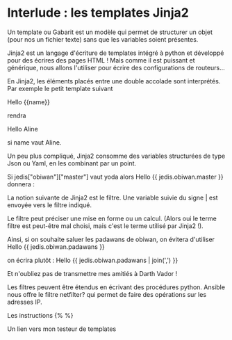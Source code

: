 
# Interlude  : les templates Jinja2


Un template ou Gabarit est un modèle qui permet de structurer un objet (pour nos un fichier texte) sans que les variables soient présentes.

Jinja2 est un langage d'écriture de  templates intégré à python et développé pour des écrires des pages HTML  ! Mais comme il est puissant et générique, nous allons l'utiliser pour écrire des configurations de routeurs...

En Jinja2, les éléments placés entre une double accolade sont interprétés. Par exemple le petit template suivant 

Hello {{name}}

rendra 

Hello Aline

si name vaut Aline. 
  
 Un peu plus compliqué, Jinja2 consomme des variables structurées de type Json ou Yaml, en les combinant par un point.

Si 
jedis["obiwan"]["master"]  vaut yoda
alors
Hello {{ jedis.obiwan.master }}
donnera :


La notion suivante de Jinja2 est le filtre. Une variable suivie du signe | est envoyée vers le filtre indiqué.

Le filtre peut préciser une mise en forme ou un calcul. (Alors oui le terme filtre est peut-être mal choisi, mais c'est le terme utilisé par Jinja2 !).

Ainsi, si on souhaite saluer les padawans de obiwan, on évitera d'utiliser
Hello {{ jedis.obiwan.padawans }}
 
 on écrira plutôt :
 Hello {{ jedis.obiwan.padawans | join(',') }}

Et n'oubliez pas de transmettre mes amitiés à Darth Vador !


Les filtres peuvent être étendus en écrivant des procédures python. Ansible nous offre le filtre netfilter? qui  permet de faire des opérations sur les adresses IP.


Les instructions {% %}



 

Un lien vers mon testeur de templates

<!--stackedit_data:
eyJoaXN0b3J5IjpbMjEyOTIzODU3Nyw0OTcyODAzMzUsNzMwOT
k4MTE2XX0=
-->